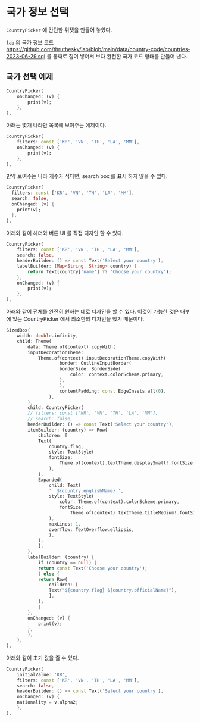 # 국가 정보 선택

`CountryPicker` 에 간단한 위젯을 만들어 놓았다.

`lab` 의 국가 정보 코드 https://github.com/thruthesky/lab/blob/main/data/country-code/countries-2023-06-29.sql 를 통째로 집어 넣어서 보다 완전한 국가 코드 형태를 만들어 낸다.





## 국가 선택 예제

```dart
CountryPicker(
    onChanged: (v) {
        print(v);
    },
),
```


아래는 몇개 나라만 목록에 보여주는 예제이다.

```dart
CountryPicker(
    filters: const ['KR', 'VN', 'TH', 'LA', 'MM'],
    onChanged: (v) {
        print(v);
    },
),
```

만약 보여주는 나라 개수가 적다면, search box 를 표시 하지 않을 수 있다.

```dart
CountryPicker(
  filters: const ['KR', 'VN', 'TH', 'LA', 'MM'],
  search: false,
  onChanged: (v) {
    print(v);
  },
),
```

아래와 같이 헤더와 버튼 UI 를 직접 디자인 할 수 있다.

```dart
CountryPicker(
    filters: const ['KR', 'VN', 'TH', 'LA', 'MM'],
    search: false,
    headerBuilder: () => const Text('Select your country'),
    labelBuilder: (Map<String, String> country) {
        return Text(country['name'] ?? 'Choose your country');
    },
    onChanged: (v) {
        print(v);
    },
),
```


아래와 같이 전체를 완전히 원하는 데로 디자인을 할 수 있다. 이것이 가능한 것은 내부에 있는 CountryPicker 에서 최소한의 디자인을 했기 때문이다.

```dart
SizedBox(
    width: double.infinity,
    child: Theme(
        data: Theme.of(context).copyWith(
        inputDecorationTheme:
            Theme.of(context).inputDecorationTheme.copyWith(
                    border: OutlineInputBorder(
                    borderSide: BorderSide(
                        color: context.colorScheme.primary,
                    ),
                    ),
                    contentPadding: const EdgeInsets.all(0),
                ),
        ),
        child: CountryPicker(
        // filters: const ['KR', 'VN', 'TH', 'LA', 'MM'],
        // search: false,
        headerBuilder: () => const Text('Select your country'),
        itemBuilder: (country) => Row(
            children: [
            Text(
                country.flag,
                style: TextStyle(
                fontSize:
                    Theme.of(context).textTheme.displaySmall!.fontSize,
                ),
            ),
            Expanded(
                child: Text(
                '  ${country.englishName} ',
                style: TextStyle(
                    color: Theme.of(context).colorScheme.primary,
                    fontSize:
                        Theme.of(context).textTheme.titleMedium!.fontSize,
                ),
                maxLines: 1,
                overflow: TextOverflow.ellipsis,
                ),
            ),
            ],
        ),
        labelBuilder: (country) {
            if (country == null) {
            return const Text('Choose your country');
            } else {
            return Row(
                children: [
                Text("${country.flag} ${country.officialName}"),
                ],
            );
            }
        },
        onChanged: (v) {
            print(v);
        },
        ),
    ),
),
```



아래와 같이 초기 값을 줄 수 있다.

```dart
CountryPicker(
    initialValue: 'KR',
    filters: const ['KR', 'VN', 'TH', 'LA', 'MM'],
    search: false,
    headerBuilder: () => const Text('Select your country'),
    onChanged: (v) {
    nationality = v.alpha2;
    },
),
```

